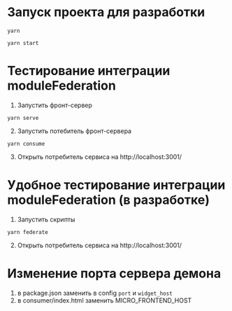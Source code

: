 # Запуск проекта для разработки
```yarn```

```yarn start```
# Тестирование интеграции moduleFederation
1) Запустить фронт-сервер

```yarn serve```

2) Запустить потебитель фронт-сервера 

```yarn consume```

3) Открыть потребитель сервиса на http://localhost:3001/

# Удобное тестирование интеграции moduleFederation (в разработке)
1) Запустить скрипты

```yarn federate```

2) Открыть потребитель сервиса на http://localhost:3001/

# Изменение порта сервера демона
1) в package.json заменить в config `port` и `widget_host`
2) в consumer/index.html заменить MICRO_FRONTEND_HOST
